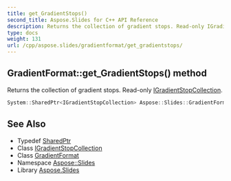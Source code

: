 ```yaml
---
title: get_GradientStops()
second_title: Aspose.Slides for C++ API Reference
description: Returns the collection of gradient stops. Read-only IGradientStopCollection.
type: docs
weight: 131
url: /cpp/aspose.slides/gradientformat/get_gradientstops/
---
```

## GradientFormat::get_GradientStops() method


Returns the collection of gradient stops. Read-only [IGradientStopCollection](../../igradientstopcollection/).

```cpp
System::SharedPtr<IGradientStopCollection> Aspose::Slides::GradientFormat::get_GradientStops() override
```

## See Also

* Typedef [SharedPtr](../../system/sharedptr/)
* Class [IGradientStopCollection](../igradientstopcollection/)
* Class [GradientFormat](./)
* Namespace [Aspose::Slides](../)
* Library [Aspose.Slides](../../)